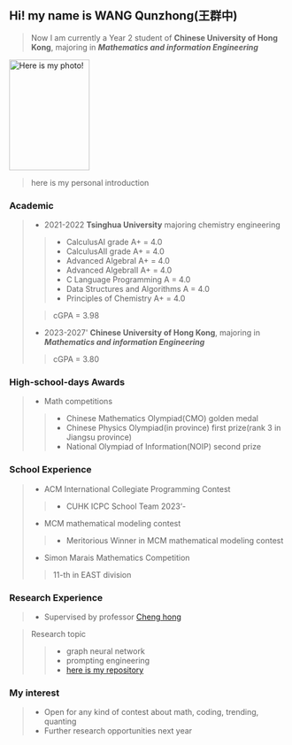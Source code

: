 ## Hi! my name is WANG Qunzhong(王群中)
>Now I am currently a Year 2 student of **Chinese University of Hong Kong**, majoring in ***Mathematics and information Engineering***

<img src="https://github.com/WANGkevinCUHK/PersonalWeb/blob/main/photo.jpg" alt="Here is my photo!" width="145" height="200">

> here is my personal introduction

### Academic
> - 2021-2022 **Tsinghua University** majoring chemistry engineering
> >- CalculusAI grade A+ = 4.0
> >- CalculusAII grade A+ = 4.0
> >- Advanced AlgebraI A+ = 4.0
>  >- Advanced AlgebraII A+ = 4.0
> >- C Language Programming A = 4.0
> >- Data Structures and Algorithms A = 4.0
> >- Principles of Chemistry A+ = 4.0
> 
> > cGPA = 3.98
> - 2023-2027' **Chinese University of Hong Kong**, majoring in ***Mathematics and information Engineering***
> > cGPA = 3.80

### High-school-days Awards
> - Math competitions
> > - Chinese Mathematics Olympiad(CMO) golden medal
> > - Chinese Physics Olympiad(in province) first prize(rank 3 in Jiangsu province) 
> > - National Olympiad of Information(NOIP) second prize

### School Experience
> - ACM International Collegiate Programming Contest
> > - CUHK ICPC School Team 2023‘-
> - MCM mathematical modeling contest
> > - Meritorious Winner in MCM mathematical modeling contest
> - Simon Marais Mathematics Competition
> > 11-th in EAST division

### Research Experience
> - Supervised by professor [Cheng hong](https://www.se.cuhk.edu.hk/people/academic-staff/prof-cheng-hong/)

> Research topic
> > - graph neural network
> > - prompting engineering
> > - [here is my repository](https://github.com/WANGkevinCUHK/ProG)


### My interest
> - Open for any kind of contest about math, coding, trending, quanting
> - Further research opportunities next year

